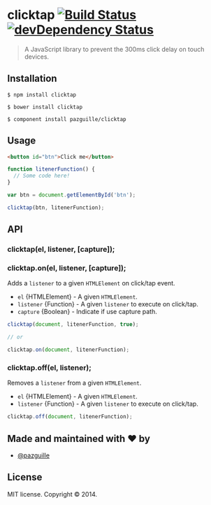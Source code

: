 # clicktap [![Build Status](https://secure.travis-ci.org/pazguille/clicktap.png)](http://travis-ci.org/pazguille/clicktap) [![devDependency Status](https://david-dm.org/pazguille/clicktap/dev-status.png)](https://david-dm.org/pazguille/clicktap#info=devDependencies)

> A JavaScript library to prevent the 300ms click delay on touch devices.

## Installation

    $ npm install clicktap

    $ bower install clicktap

    $ component install pazguille/clicktap

## Usage
```html
<button id="btn">Click me</button>
```

```js
function litenerFunction() {
  // Some code here!
}

var btn = document.getElementById('btn');

clicktap(btn, litenerFunction);
```

## API

### clicktap(el, listener, [capture]);
### clicktap.on(el, listener, [capture]);
Adds a `listener` to a given `HTMLElement` on click/tap event.
- `el` {HTMLElement} - A given `HTMLElement`.
- `listener` {Function} - A given `listener` to execute on click/tap.
- `capture` {Boolean} - Indicate if use capture path.

```js
clicktap(document, litenerFunction, true);

// or

clicktap.on(document, litenerFunction);
```

### clicktap.off(el, listener);
Removes a `listener` from a given `HTMLElement`.
- `el` {HTMLElement} - A given `HTMLElement`.
- `listener` {Function} - A given `listener` to execute on click/tap.

```js
clicktap.off(document, litenerFunction);
```

## Made and maintained with ❤ by
- [@pazguille](http://twitter.com/pazguille)

## License
MIT license. Copyright © 2014.
